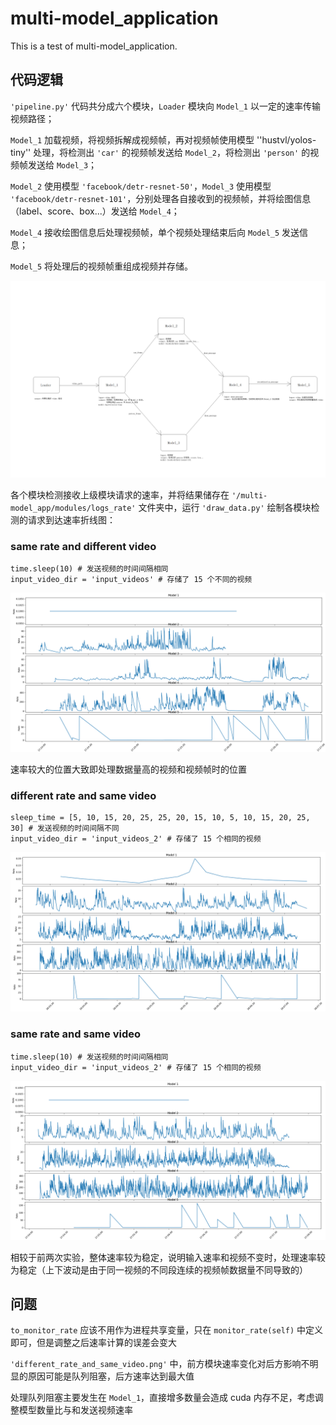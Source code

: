 # multi-model_application
This is a test of multi-model_application.

## 代码逻辑

`'pipeline.py'` 代码共分成六个模块，`Loader` 模块向 `Model_1` 以一定的速率传输视频路径；

`Model_1` 加载视频，将视频拆解成视频帧，再对视频帧使用模型 ''hustvl/yolos-tiny'' 处理，将检测出 `'car'` 的视频帧发送给 `Model_2`，将检测出 `'person'` 的视频帧发送给 `Model_3`；

`Model_2` 使用模型 `'facebook/detr-resnet-50'`，`Model_3` 使用模型 `'facebook/detr-resnet-101'`，分别处理各自接收到的视频帧，并将绘图信息（label、score、box...）发送给 `Model_4`；

`Model_4` 接收绘图信息后处理视频帧，单个视频处理结束后向 `Model_5` 发送信息；

`Model_5` 将处理后的视频帧重组成视频并存储。

![Image](https://github.com/lifang535/multi-model_application/blob/main/multi-model_application/modules/multi-model_structure.png)

各个模块检测接收上级模块请求的速率，并将结果储存在 `'/multi-model_app/modules/logs_rate'` 文件夹中，运行 `'draw_data.py'` 绘制各模块检测的请求到达速率折线图：

### same rate and different video
```
time.sleep(10) # 发送视频的时间间隔相同
input_video_dir = 'input_videos' # 存储了 15 个不同的视频
```

![Image](https://github.com/lifang535/multi-model_application/blob/main/multi-model_application/modules/same_rate_and_different_video.png)

速率较大的位置大致即处理数据量高的视频和视频帧时的位置

### different rate and same video
```
sleep_time = [5, 10, 15, 20, 25, 25, 20, 15, 10, 5, 10, 15, 20, 25, 30] # 发送视频的时间间隔不同
input_video_dir = 'input_videos_2' # 存储了 15 个相同的视频
```

![Image](https://github.com/lifang535/multi-model_application/blob/main/multi-model_application/modules/different_rate_and_same_video.png)

### same rate and same video
```
time.sleep(10) # 发送视频的时间间隔相同
input_video_dir = 'input_videos_2' # 存储了 15 个相同的视频
```

![Image](https://github.com/lifang535/multi-model_application/blob/main/multi-model_application/modules/same_rate_and_same_video.png)

相较于前两次实验，整体速率较为稳定，说明输入速率和视频不变时，处理速率较为稳定（上下波动是由于同一视频的不同段连续的视频帧数据量不同导致的）

## 问题

`to_monitor_rate` 应该不用作为进程共享变量，只在 `monitor_rate(self)` 中定义即可，但是调整之后速率计算的误差会变大

`'different_rate_and_same_video.png'` 中，前方模块速率变化对后方影响不明显的原因可能是队列阻塞，后方速率达到最大值

处理队列阻塞主要发生在 `Model_1`，直接增多数量会造成 cuda 内存不足，考虑调整模型数量比与和发送视频速率
